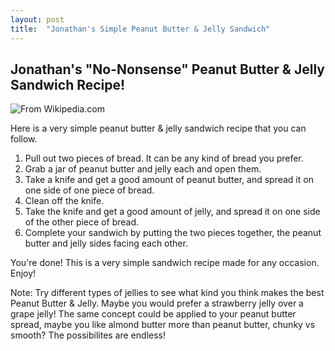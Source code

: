 ```yaml
---
layout: post
title:  "Jonathan's Simple Peanut Butter & Jelly Sandwich"
---
```


## Jonathan's "No-Nonsense" Peanut Butter & Jelly Sandwich Recipe!
![From Wikipedia.com](https://upload.wikimedia.org/wikipedia/commons/thumb/a/a8/Peanut-Butter-Jelly-Sandwich.jpg/1200px-Peanut-Butter-Jelly-Sandwich.jpg "Peanut Butter and Jelly")

Here is a very simple peanut butter & jelly sandwich recipe that you can follow.

1. Pull out two pieces of bread. It can be any kind of bread you prefer.
2. Grab a jar of peanut butter and jelly each and open them.
3. Take a knife and get a good amount of peanut butter, and spread it on one side of one piece of bread.
4. Clean off the knife.
5. Take the knife and get a good amount of jelly, and spread it on one side of the other piece of bread.
6. Complete your sandwich by putting the two pieces together, the peanut butter and jelly sides facing each other.

You're done! This is a very simple sandwich recipe made for any occasion. Enjoy!

Note: Try different types of jellies to see what kind you think makes the best Peanut Butter & Jelly. Maybe you would prefer a strawberry jelly over a grape jelly! 
      The same concept could be applied to your peanut butter spread, maybe you like almond butter more than peanut butter, chunky vs smooth? The possibilites are 
      endless!
